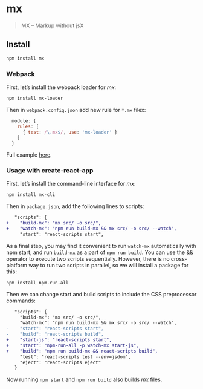 # mx

> MX – Markup without jsX

## Install

```bash
npm install mx
```

### Webpack

First, let’s install the webpack loader for _mx_: 

```bash
npm install mx-loader
```

Then in `webpack.config.json` add new rule for `*.mx` filex:

```js
  module: {
    rules: [
      { test: /\.mx$/, use: 'mx-loader' }
    ]
  }
```

Full example [here](examples/webpack).

### Usage with create-react-app

First, let’s install the command-line interface for _mx_:

```bash
npm install mx-cli
```

Then in `package.json`, add the following lines to scripts:

```diff
   "scripts": {
+    "build-mx": "mx src/ -o src/",
+    "watch-mx": "npm run build-mx && mx src/ -o src/ --watch",
     "start": "react-scripts start",
```

As a final step, you may find it convenient to run `watch-mx` automatically with npm start, 
and run `build-mx` as a part of `npm run build`. You can use the && operator to execute two scripts sequentially. 
However, there is no cross-platform way to run two scripts in parallel, so we will install a package for this:

```bash
npm install npm-run-all
```

Then we can change start and build scripts to include the CSS preprocessor commands:

```diff
   "scripts": {
     "build-mx": "mx src/ -o src/",
     "watch-mx": "npm run build-mx && mx src/ -o src/ --watch",
-    "start": "react-scripts start",
-    "build": "react-scripts build",
+    "start-js": "react-scripts start",
+    "start": "npm-run-all -p watch-mx start-js",
+    "build": "npm run build-mx && react-scripts build",
     "test": "react-scripts test --env=jsdom",
     "eject": "react-scripts eject"
   }
```

Now running `npm start` and `npm run build` also builds _mx_ files.
